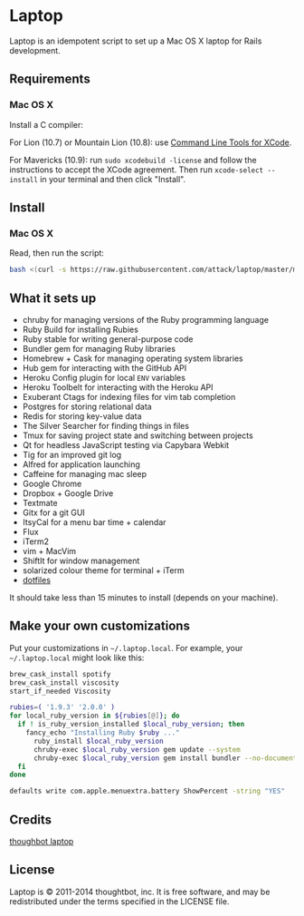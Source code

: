 # Laptop

Laptop is an idempotent script to set up a Mac OS X laptop for Rails development.

## Requirements

### Mac OS X

Install a C compiler:

For Lion (10.7) or Mountain Lion (10.8): use [Command Line Tools for
XCode](https://developer.apple.com/downloads/index.action).

For Mavericks (10.9): run `sudo xcodebuild -license` and follow the instructions
to accept the XCode agreement.  Then run `xcode-select --install` in your
terminal and then click "Install".

## Install

### Mac OS X

Read, then run the script:

```sh
bash <(curl -s https://raw.githubusercontent.com/attack/laptop/master/mac)
```

## What it sets up

* chruby for managing versions of the Ruby programming language
* Ruby Build for installing Rubies
* Ruby stable for writing general-purpose code
* Bundler gem for managing Ruby libraries
* Homebrew + Cask for managing operating system libraries
* Hub gem for interacting with the GitHub API
* Heroku Config plugin for local `ENV` variables
* Heroku Toolbelt for interacting with the Heroku API
* Exuberant Ctags for indexing files for vim tab completion
* Postgres for storing relational data
* Redis for storing key-value data
* The Silver Searcher for finding things in files
* Tmux for saving project state and switching between projects
* Qt for headless JavaScript testing via Capybara Webkit
* Tig for an improved git log
* Alfred for application launching
* Caffeine for managing mac sleep
* Google Chrome
* Dropbox + Google Drive
* Textmate
* Gitx for a git GUI
* ItsyCal for a menu bar time + calendar
* Flux
* iTerm2
* vim + MacVim
* ShiftIt for window management
* solarized colour theme for terminal + iTerm
* [dotfiles](https://github.com/attack/dotfiles)

It should take less than 15 minutes to install (depends on your machine).

## Make your own customizations

Put your customizations in `~/.laptop.local`. For example, your
`~/.laptop.local` might look like this:

```sh
brew_cask_install spotify
brew_cask_install viscosity
start_if_needed Viscosity

rubies=( '1.9.3' '2.0.0' )
for local_ruby_version in ${rubies[@]}; do
  if ! is_ruby_version_installed $local_ruby_version; then
    fancy_echo "Installing Ruby $ruby ..."
      ruby_install $local_ruby_version
      chruby-exec $local_ruby_version gem update --system
      chruby-exec $local_ruby_version gem install bundler --no-document --pre
  fi
done

defaults write com.apple.menuextra.battery ShowPercent -string "YES"
```

## Credits

[thoughbot laptop](https://github.com/thoughtbot/laptop)

## License

Laptop is © 2011-2014 thoughtbot, inc. It is free software, and may be
redistributed under the terms specified in the LICENSE file.
